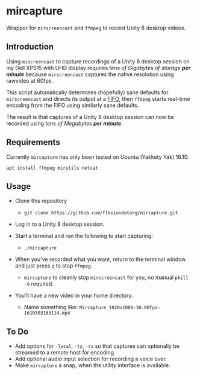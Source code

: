 # mircapture

Wrapper for `mirscreencast` and `ffmpeg` to record Unity 8 desktop videos.

## Introduction

Using `miscreencast` to capture recordings of a Unity 8 desktop session
on my Dell XPS15 with UHD display requires *tens of Gigabytes of storage
**per minute*** because `mirscreencast` captures the native resolution
using rawvideo at 60fps.

This script automatically determines (hopefully) sane defaults for
`mirscreencast` and directs its output at a
[FIFO](https://en.wikipedia.org/wiki/FIFO_(computing_and_electronics)),
then `ffmpeg` starts real-time encoding from the FIFO using similarly sane
defaults.

The result is that captures of a Unity 8 desktop session can now be
recorded using *tens of Megabytes **per minute***.

## Requirements

Currently `mircapture` has only been tested on Ubuntu (Yakkety Yak) 16.10.

    apt install ffmpeg mirutils netcat

## Usage

  * Clone this repository
    * `git clone https://github.com/flexiondotorg/mircapture.git`

  * Log in to a Unity 8 desktop session.

  * Start a terminal and run the following to start capturing:
    * `./mircapture`

  * When you've recorded what you want, return to the terminal window and just press `q` to stop `ffmpeg`.
    * `mircapture` to cleanly stop `mirscreencast` for you, no manual `pkill -9` required.
    
  * You'll have a new video in your home directory.
    * Name something like: `Mircapture_1920x1080-30.00fps-1610303163114.mp4`

## To Do

  * Add options for `-local`, `-tx`, `-rx` so that captures can optionally be streamed to a remote host for encoding.
  * Add optional audio input selection for recording a voice over.
  * Make `mircapture` a snap, when the utility interface is available.